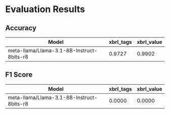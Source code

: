 # Evaluation Results

## Accuracy

| Model | xbrl_tags | xbrl_value |
|------| --- | --- |
| meta-llama/Llama-3.1-8B-Instruct-8bits-r8 | 0.9727 | 0.9902 |


## F1 Score

| Model | xbrl_tags | xbrl_value |
|------| --- | --- |
| meta-llama/Llama-3.1-8B-Instruct-8bits-r8| 0.0000 | 0.0000 |
